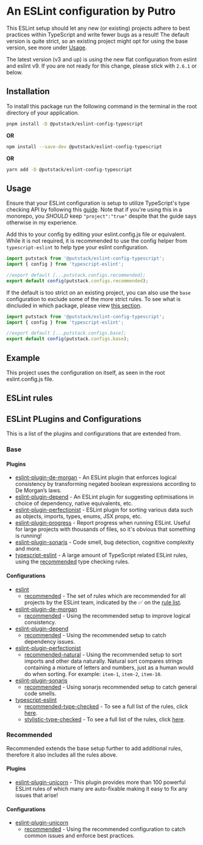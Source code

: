 # An ESLint configuration by Putro

This ESLint setup should let any new (or existing) projects adhere to best practices within TypeScript and write fewer bugs as a result!
The default version is quite strict, so an existing project might opt for using the base version, see more under [Usage](#Usage).

The latest version (v3 and up) is using the new flat configuration from eslint and eslint v9. If you are not ready for this change, please stick with `2.6.1` or below.

## Installation

To install this package run the following command in the terminal in the root directory of your application.

```sh
pnpm install -D @putstack/eslint-config-typescript
```

**OR**

```sh
npm install --save-dev @putstack/eslint-config-typescript
```

**OR**

```sh
yarn add -D @putstack/eslint-config-typescript
```

## Usage

Ensure that your ESLint configuration is setup to utilize TypeScript's type checking API by following this [guide](https://typescript-eslint.io/linting/typed-linting). Note that if you're using this in a monorepo, you _SHOULD_ keep `"project":"true"` despite that the guide says otherwise in my experience.

Add this to your config by editing your eslint.config.js file or equivalent. While it is not required, it is recommended to use the config helper from `typescript-eslint` to help type your eslint configuration.

```js
import putstack from '@putstack/eslint-config-typescript';
import { config } from 'typescript-eslint';

//export default [...putstack.configs.recommended];
export default config(putstack.configs.recommended);
```

If the default is too strict on an existing project, you can also use the `base` configuration to exclude some of the more strict rules.
To see what is dincluded in which package, please view [this section](#eslint-plugins-and-configurations).

```js
import putstack from '@putstack/eslint-config-typescript';
import { config } from 'typescript-eslint';

//export default [...putstack.configs.base];
export default config(putstack.configs.base);
```

## Example

This project uses the configuration on itself, as seen in the root eslint.config.js file.

## ESLint rules

## ESLint PLugins and Configurations

This is a list of the plugins and configurations that are extended from.

### Base

#### Plugins

- [eslint-plugin-de-morgan](https://github.com/azat-io/eslint-plugin-de-morgan) - An ESLint plugin that enforces logical consistency by transforming negated boolean expressions according to De Morgan’s laws.
- [eslint-plugin-depend](https://github.com/es-tooling/eslint-plugin-depend) - An ESLint plugin for suggesting optimisations in choice of dependency, native equivalents, etc.
- [eslint-plugin-perfectionist](https://github.com/azat-io/eslint-plugin-perfectionist) - ESLint plugin for sorting various data such as objects, imports, types, enums, JSX props, etc.
- [eslint-plugin-progress](https://github.com/taskworld/eslint-plugin-progress) - Report progress when running ESLint. Useful for large projects with thousands of files, so it's obvious that something is running!
- [eslint-plugin-sonarjs](https://github.com/SonarSource/eslint-plugin-sonarjs) - Code smell, bug detection, cognitive complexity and more.
- [typescript-eslint](https://github.com/typescript-eslint/typescript-eslint/tree/main/packages/eslint-plugin) - A large amount of TypeScript related ESLint rules, using the [recommended](https://typescript-eslint.io/linting/configs#projects-with-type-checking) type checking rules.

#### Configurations

- [eslint](https://eslint.org/docs/latest/rules/)
  - [recommended](https://github.com/eslint/eslint/blob/main/packages/js/src/configs/eslint-recommended.js) - The set of rules which are recommended for all projects by the ESLint team, indicated by the ✅ on the [rule list](https://eslint.org/docs/latest/rules/).
- [eslint-plugin-de-morgan](https://github.com/azat-io/eslint-plugin-de-morgan/blob/main/index.ts)
  - [recommended](https://github.com/azat-io/eslint-plugin-de-morgan/blob/main/index.ts) - Using the recommended setup to improve logical consistency.
- [eslint-plugin-depend](https://github.com/es-tooling/eslint-plugin-depend/tree/main/src/configs)
  - [recommended](https://github.com/es-tooling/eslint-plugin-depend/blob/main/src/configs/recommended.ts) - Using the recommended setup to catch dependency issues.
- [eslint-plugin-perfectionist](https://perfectionist.dev/configs/recommended-natural)
  - [recommended-natural](https://perfectionist.dev/configs/recommended-natural) - Using the recommended setup to sort imports and other data naturally. Natural sort compares strings containing a mixture of letters and numbers, just as a human would do when sorting. For example: `item-1`, `item-2`, `item-10`.
- [eslint-plugin-sonarjs](https://github.com/SonarSource/eslint-plugin-sonarjs#usage)
  - [recommended](https://github.com/SonarSource/eslint-plugin-sonarjs/blob/master/src/index.ts) - Using sonarjs recommended setup to catch general code smells.
- [typescript-eslint](https://github.com/typescript-eslint/typescript-eslint/tree/main)
  - [recommended-type-checked](https://typescript-eslint.io/linting/configs#recommended-type-checked) - To see a full list of the rules, click [here](https://github.com/typescript-eslint/typescript-eslint/blob/main/packages/eslint-plugin/src/configs/recommended-type-checked.ts).
  - [stylistic-type-checked](https://typescript-eslint.io/linting/configs#stylistic-type-checked) - To see a full list of the rules, click [here](https://github.com/typescript-eslint/typescript-eslint/blob/main/packages/eslint-plugin/src/configs/stylistic-type-checked.ts).

### Recommended

Recommended extends the base setup further to add additional rules, therefore it also includes all the rules above.

#### Plugins

- [eslint-plugin-unicorn](https://github.com/sindresorhus/eslint-plugin-unicorn/tree/main) - This plugin provides more than 100 powerful ESLint rules of which many are auto-fixable making it easy to fix any issues that arise!

#### Configurations

- [eslint-plugin-unicorn](https://github.com/sindresorhus/eslint-plugin-unicorn/blob/main/index.js)
  - [recommended](https://github.com/sindresorhus/eslint-plugin-unicorn?tab=readme-ov-file#recommended-config) - Using the recommended configuration to catch common issues and enforce best practices.
